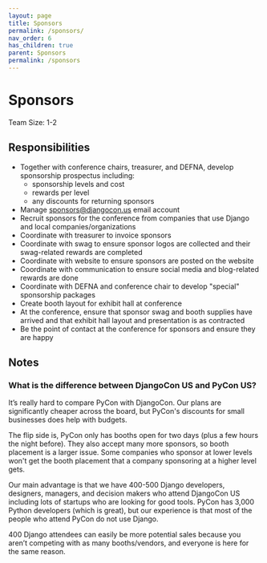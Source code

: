 ```yaml
---
layout: page
title: Sponsors
permalink: /sponsors/
nav_order: 6
has_children: true
parent: Sponsors
permalink: /sponsors
---
```


# Sponsors

Team Size: 1-2

## Responsibilities 

- Together with conference chairs, treasurer, and DEFNA, develop sponsorship prospectus including: 
  - sponsorship levels and cost 
  - rewards per level 
  - any discounts for returning sponsors 
- Manage sponsors@djangocon.us email account
- Recruit sponsors for the conference from companies that use Django and local companies/organizations 
- Coordinate with treasurer to invoice sponsors 
- Coordinate with swag to ensure sponsor logos are collected and their swag-related rewards are completed 
- Coordinate with website to ensure sponsors are posted on the website 
- Coordinate with communication to ensure social media and blog-related rewards are done 
- Coordinate with DEFNA and conference chair to develop "special" sponsorship packages 
- Create booth layout for exhibit hall at conference 
- At the conference, ensure that sponsor swag and booth supplies have arrived and that exhibit hall layout and presentation is as contracted 
- Be the point of contact at the conference for sponsors and ensure they are happy 

## Notes 

### What is the difference between DjangoCon US and PyCon US?

It’s really hard to compare PyCon with DjangoCon. Our plans are significantly cheaper across the board, but PyCon's discounts for small businesses does help with budgets. 

The flip side is, PyCon only has booths open for two days (plus a few hours the night before). They also accept many more sponsors, so booth placement is a larger issue. Some companies who sponsor at lower levels won't get the booth placement that a company sponsoring at a higher level gets. 

Our main advantage is that we have 400-500 Django developers, designers, managers, and decision makers who attend DjangoCon US including lots of startups who are looking for good tools. PyCon has 3,000 Python developers (which is great), but our experience is that most of the people who attend PyCon do not use Django. 

400 Django attendees can easily be more potential sales because you aren’t competing with as many booths/vendors, and everyone is here for the same reason. 

